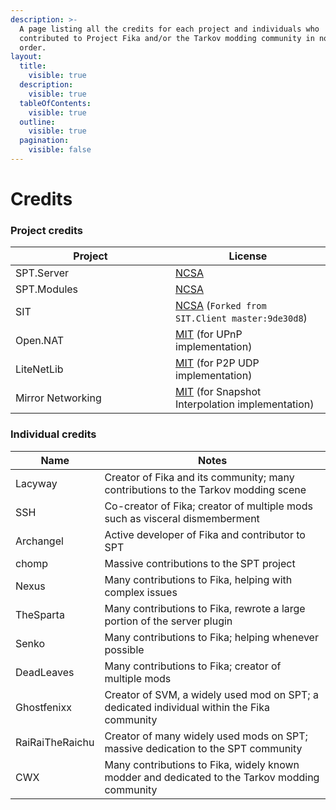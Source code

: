 ```yaml
---
description: >-
  A page listing all the credits for each project and individuals who
  contributed to Project Fika and/or the Tarkov modding community in no specific
  order.
layout:
  title:
    visible: true
  description:
    visible: true
  tableOfContents:
    visible: true
  outline:
    visible: true
  pagination:
    visible: false
---
```


# Credits

### Project credits

<table data-header-hidden><thead><tr><th width="240">Project</th><th>License</th></tr></thead><tbody><tr><td>SPT.Server</td><td><a href="https://dev.sp-tarkov.com/SPT/Server/src/branch/master/LICENSE.md">NCSA</a></td></tr><tr><td>SPT.Modules</td><td><a href="https://dev.sp-tarkov.com/SPT/Modules/src/branch/master/LICENSE.md">NCSA</a></td></tr><tr><td>SIT</td><td><a href="https://github.com/project-fika/Fika-Plugin/blob/main/LICENSE-SIT.md">NCSA</a> (<code>Forked from SIT.Client master:9de30d8</code>)</td></tr><tr><td>Open.NAT</td><td><a href="https://github.com/lontivero/Open.NAT/blob/master/LICENSE">MIT</a> (for UPnP implementation)</td></tr><tr><td>LiteNetLib</td><td><a href="https://github.com/RevenantX/LiteNetLib/blob/master/LICENSE.txt">MIT</a> (for P2P UDP implementation)</td></tr><tr><td>Mirror Networking</td><td><a href="https://github.com/MirrorNetworking/Mirror/blob/master/LICENSE">MIT</a> (for Snapshot Interpolation implementation)</td></tr></tbody></table>

### Individual credits

| Name            | Notes                                                                                         |
| --------------- | --------------------------------------------------------------------------------------------- |
| Lacyway         | Creator of Fika and its community; many contributions to the Tarkov modding scene             |
| SSH             | Co-creator of Fika; creator of multiple mods such as visceral dismemberment                   |
| Archangel       | Active developer of Fika and contributor to SPT                                               |
| chomp           | Massive contributions to the SPT project                                                      |
| Nexus           | Many contributions to Fika, helping with complex issues                                       |
| TheSparta       | Many contributions to Fika, rewrote a large portion of the server plugin                      |
| Senko           | Many contributions to Fika; helping whenever possible                                         |
| DeadLeaves      | Many contributions to Fika; creator of multiple mods                                          |
| Ghostfenixx     | Creator of SVM, a widely used mod on SPT; a dedicated individual within the Fika community    |
| RaiRaiTheRaichu | Creator of many widely used mods on SPT; massive dedication to the SPT community              |
| CWX             | Many contributions to Fika, widely known modder and dedicated to the Tarkov modding community |

